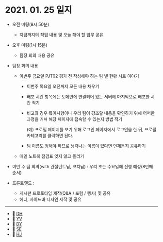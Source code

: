 # 2021. 01. 25 일지

- 오전 미팅(9시 50분)

  - 지금까지의  작업 내용 및 오늘 해야 할 업무 공유

- 오후 미팅(1시 15분)

  - 팀장 회의 내용 공유

- 팀장 회의 내용

  - 이번주 금요일 PJT02 평가 전 작성해야 하는 팀 별 현황 시트 이야기

    - 이번주 목요일 오전까지 모든 내용 채우기

    - 배포 시간 항목에는 도메인에 연결되어 있는 서버에 마지막으로 배포한 시간 적기

    - 비고의 경우 특이사항이나 우리 팀이 강조할 내용을 확인하기 위해 어떠한 과정을 거쳐 해당 페이지에 접속할 수 있는지 방법 적기 

      (예) 프로필 페이지를 보기 위해 로그인 페이지에서 로그인을 한 뒤, 프로필 카테고리를 클릭하면 된다.

    - 팀 이름도 정해야 하므로 생각나는 이름이 있다면 언제든지 공유하기

  - 매일 노트북 점검표 잊지 않고 올리기

- 이번 주 팀 회의(with 컨설턴트님, 코치님) : 우리 조는 수요일에 진행 예정(8번째 순서)

- 프론트엔드 :

  - 게시판 프로토타입 제작(Q&A / 포럼 / 행사) 및 공유
  - 헤더, 사이드바 디자인 제작 및 공유

-----

* 🍟 [DH](./DH/20210125.md)
* 🍔 [YV](./YV/20210125.md)
* 🌭 [DY](./DY/20210125.md)
* 🍳 [SE](./SE/20210125.md)
* 🧀 [HJ](./HJ/20210125.md)